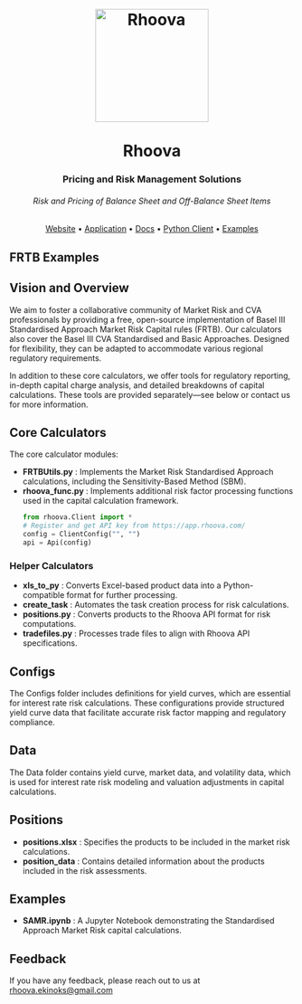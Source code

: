 <h1 align="center">
  <br>
  <a href="https://rhoova.com/"><img src="https://avatars.githubusercontent.com/u/95615194?s=400&u=66884adf6c6497aab9087d0dfdd2035fe7bf75b3&v=4" alt="Rhoova" width="200"></a>
  <br>
  <br>
  Rhoova
</h1>

<h3 align="center">Pricing and Risk Management Solutions</h3>
<h6 align="center">Risk and Pricing of Balance Sheet and Off-Balance Sheet Items</h6>

<p align="center">
  <a target="_blank" href="https://rhoova.com/">Website</a> •
  <a target="_blank" href="https://app.rhoova.com">Application</a> •
  <a target="_blank" href="https://app.rhoova.com/docs">Docs</a> •
  <a target="_blank" href="https://pypi.org/project/rhoova/">Python Client</a> •
  <a target="_blank" href="#rhoova-examples">Examples</a>
</p>

## FRTB Examples

## Vision and Overview

We aim to foster a collaborative community of Market Risk and CVA professionals by providing a free, open-source implementation of Basel III Standardised Approach Market Risk Capital rules (FRTB). Our calculators also cover the Basel III CVA Standardised and Basic Approaches. Designed for flexibility, they can be adapted to accommodate various regional regulatory requirements.

In addition to these core calculators, we offer tools for regulatory reporting, in-depth capital charge analysis, and detailed breakdowns of capital calculations. These tools are provided separately—see below or contact us for more information.

## Core Calculators

The core calculator modules:

- **FRTBUtils.py** : Implements the Market Risk Standardised Approach calculations, including the Sensitivity-Based Method (SBM).
- **rhoova\_func.py** : Implements additional risk factor processing functions used in the capital calculation framework.
  ```python
  from rhoova.Client import *
  # Register and get API key from https://app.rhoova.com/
  config = ClientConfig("", "")
  api = Api(config)
  ```

### Helper Calculators

- **xls\_to\_py** : Converts Excel-based product data into a Python-compatible format for further processing.
- **create\_task** : Automates the task creation process for risk calculations.
- **positions.py** : Converts products to the Rhoova API format for risk computations.
- **tradefiles.py** : Processes trade files to align with Rhoova API specifications.

## Configs

The Configs folder includes definitions for yield curves, which are essential for interest rate risk calculations. These configurations provide structured yield curve data that facilitate accurate risk factor mapping and regulatory compliance.

## Data

The Data folder contains yield curve, market data, and volatility data, which is used for interest rate risk modeling and valuation adjustments in capital calculations.

## Positions

- **positions.xlsx** : Specifies the products to be included in the market risk calculations.
- **position\_data** : Contains detailed information about the products included in the risk assessments.

## Examples

- **SAMR.ipynb** : A Jupyter Notebook demonstrating the Standardised Approach Market Risk capital calculations.

## Feedback

If you have any feedback, please reach out to us at rhoova.ekinoks@gmail.com
